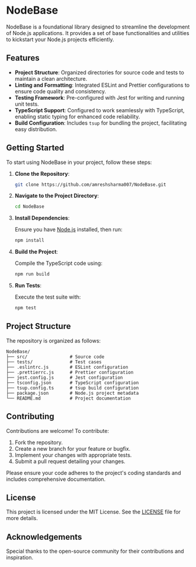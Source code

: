 # NodeBase

NodeBase is a foundational library designed to streamline the development of Node.js applications. It provides a set of base functionalities and utilities to kickstart your Node.js projects efficiently.

## Features

- **Project Structure**: Organized directories for source code and tests to maintain a clean architecture.
- **Linting and Formatting**: Integrated ESLint and Prettier configurations to ensure code quality and consistency.
- **Testing Framework**: Pre-configured with Jest for writing and running unit tests.
- **TypeScript Support**: Configured to work seamlessly with TypeScript, enabling static typing for enhanced code reliability.
- **Build Configuration**: Includes `tsup` for bundling the project, facilitating easy distribution.

## Getting Started

To start using NodeBase in your project, follow these steps:

1. **Clone the Repository**:

   ```bash
   git clone https://github.com/amreshsharma007/NodeBase.git
   ```

2. **Navigate to the Project Directory**:

   ```bash
   cd NodeBase
   ```

3. **Install Dependencies**:

   Ensure you have [Node.js](https://nodejs.org/) installed, then run:

   ```bash
   npm install
   ```

4. **Build the Project**:

   Compile the TypeScript code using:

   ```bash
   npm run build
   ```

5. **Run Tests**:

   Execute the test suite with:

   ```bash
   npm test
   ```

## Project Structure

The repository is organized as follows:

```
NodeBase/
├── src/                # Source code
├── tests/              # Test cases
├── .eslintrc.js        # ESLint configuration
├── .prettierrc.js      # Prettier configuration
├── jest.config.js      # Jest configuration
├── tsconfig.json       # TypeScript configuration
├── tsup.config.ts      # tsup build configuration
├── package.json        # Node.js project metadata
└── README.md           # Project documentation
```

## Contributing

Contributions are welcome! To contribute:

1. Fork the repository.
2. Create a new branch for your feature or bugfix.
3. Implement your changes with appropriate tests.
4. Submit a pull request detailing your changes.

Please ensure your code adheres to the project's coding standards and includes comprehensive documentation.

## License

This project is licensed under the MIT License. See the [LICENSE](https://github.com/amreshsharma007/NodeBase/blob/main/LICENSE) file for more details.

## Acknowledgements

Special thanks to the open-source community for their contributions and inspiration.


